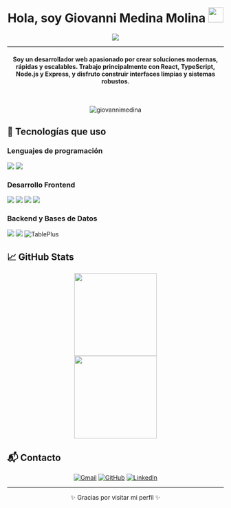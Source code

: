 <h1 align="center">Hola, soy Giovanni Medina Molina <img src="https://media.giphy.com/media/hvRJCLFzcasrR4ia7z/giphy.gif" width="35"></h1>
<p align="center">
  <a href="https://github.com/DenverCoder1/readme-typing-svg"><img src="https://readme-typing-svg.herokuapp.com?lines=Fullstack+Developer+%7C+React%2BTS+Specialist;Passionate+about+Web+Development;Always+Learning+New+Things&center=true&width=500&height=50"></a>
</p>
<hr/>
<h4 align="center">Soy un desarrollador web apasionado por crear soluciones modernas, rápidas y escalables. Trabajo principalmente con React, TypeScript, Node.js y Express, y disfruto construir interfaces limpias y sistemas robustos.</h4>
<br>
<p align="center"> <img src="https://komarev.com/ghpvc/?username=giovannimedina&label=Profile%20views&color=0e75b6&style=plastic" alt="giovannimedina" /> </p>

## 🚀 Tecnologías que uso

### Lenguajes de programación
<p>
  <img src="https://img.shields.io/badge/JavaScript-%23F7DF1E.svg?logo=javascript&logoColor=black">
  <img src="https://img.shields.io/badge/TypeScript-%23007ACC.svg?logo=typescript&logoColor=white">
</p>

### Desarrollo Frontend
<p>
  <img src="https://img.shields.io/badge/React-%2320232a.svg?logo=react&logoColor=%2361DAFB">
  <img src="https://img.shields.io/badge/HTML5-%23E34F26.svg?logo=html5&logoColor=white">
  <img src="https://img.shields.io/badge/CSS3-%231572B6.svg?logo=css3&logoColor=white">
  <img src="https://img.shields.io/badge/TailwindCSS-%2306B6D4.svg?logo=tailwindcss&logoColor=white">
</p>

### Backend y Bases de Datos
<p>
  <img src="https://img.shields.io/badge/Node.js-6DA55F?logo=node.js&logoColor=white">
  <img src="https://img.shields.io/badge/Express.js-%23404d59.svg?logo=express&logoColor=white">
  <img src="https://img.shields.io/badge/TablePlus-%23f47820.svg?logo=data:image/svg+xml;base64,&logoColor=white" alt="TablePlus">
</p>

## 📈 GitHub Stats
<p align="center">
  <img src="https://github-readme-stats.vercel.app/api?username=giovannimedina&show_icons=true&theme=algolia" height="192px"/>
  <br/>
  <img src="https://github-readme-stats.vercel.app/api/top-langs?username=giovannimedina&layout=compact&theme=algolia" height="192px"/>
</p>

## 📬 Contacto
<p align="center">
  <a href="mailto:giovanni@email.com"><img src="https://img.icons8.com/bubbles/50/000000/gmail.png" alt="Gmail"/></a>
  <a href="https://github.com/giovannimedina"><img src="https://img.icons8.com/bubbles/50/000000/github.png" alt="GitHub"/></a>
  <a href="https://linkedin.com/in/giovannimedina"><img src="https://img.icons8.com/bubbles/50/000000/linkedin.png" alt="LinkedIn"/></a>
</p>

<hr/>

<p align="center">
  ✨ Gracias por visitar mi perfil ✨
</p>
